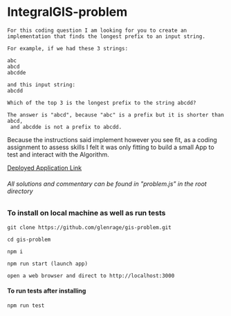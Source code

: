 # IntegralGIS-problem

```
For this coding question I am looking for you to create an implementation that finds the longest prefix to an input string.

For example, if we had these 3 strings:

abc
abcd
abcdde

and this input string:
abcdd

Which of the top 3 is the longest prefix to the string abcdd?

The answer is "abcd", because "abc" is a prefix but it is shorter than abcd,
 and abcdde is not a prefix to abcdd.
```

Because the instructions said implement however you see fit, as a coding assignment to assess skills I felt it was only fitting to build a small App to test and interact with the Algorithm.

[Deployed Application Link](https://peaceful-chamber-36077.herokuapp.com/)

###### All solutions and commentary can be found in "problem.js" in the root directory

### To install on local machine as well as run tests

```
git clone https://github.com/glenrage/gis-problem.git

cd gis-problem

npm i

npm run start (launch app)

open a web browser and direct to http://localhost:3000
```

#### To run tests after installing

```
npm run test
```
